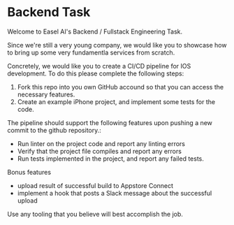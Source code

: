 # Backend Task

Welcome to Easel AI's Backend / Fullstack Engineering Task. 

Since we're still a very young company, we would like you to showcase how to bring up some very fundamentla services from scratch. 

Concretely, we would like you to create a CI/CD pipeline for IOS development. To do this please complete the following steps:

1. Fork this repo into you own GitHub accound so that you can access the necessary features.
2. Create an example iPhone project, and implement some tests for the code. 

The pipeline should support the following features upon pushing a new commit to the github repository.:

- Run linter on the project code and report any linting errors
- Verify that the project file compiles and report any errors
- Run tests implemented in the project, and report any failed tests.

Bonus features
- upload result of successful build to Appstore Connect
- implement a hook that posts a Slack message about the successful upload 

Use any tooling that you believe will best accomplish the job. 
